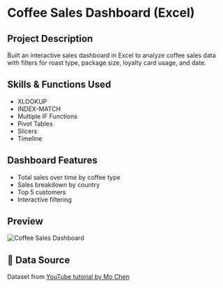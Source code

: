 # Coffee Sales Dashboard (Excel)

## Project Description  
Built an interactive sales dashboard in Excel to analyze coffee sales data with filters for roast type, package size, loyalty card usage, and date.

## Skills & Functions Used  
- XLOOKUP  
- INDEX-MATCH  
- Multiple IF Functions  
- Pivot Tables  
- Slicers  
- Timeline

## Dashboard Features  
- Total sales over time by coffee type  
- Sales breakdown by country  
- Top 5 customers  
- Interactive filtering  

## Preview  
![Coffee Sales Dashboard](coffee-dashboard.png)

## 📂 Data Source  
Dataset from [YouTube tutorial by Mo Chen]([link](https://youtu.be/m13o5aqeCbM?si=2-QirbWe_qAoKrdp))  
